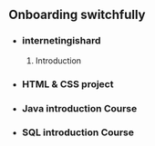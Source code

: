 ## Onboarding switchfully ##
- ### internetingishard ###
	1. Introduction
- ### HTML & CSS project ###
- ### Java introduction Course ###
- ### SQL introduction Course ###